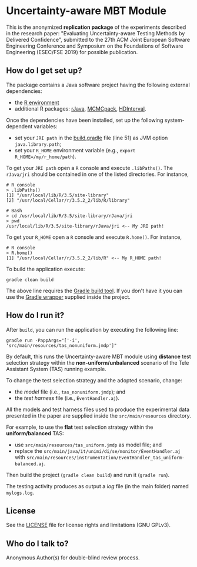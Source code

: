 # Uncertainty-aware MBT Module

This is the anonymized **replication package** of the experiments described in the research paper:
"Evaluating Uncertainty-aware Testing Methods by Delivered Confidence",
submitted to the 27th ACM Joint European Software Engineering Conference and Symposium on the Foundations of Software Engineering (ESEC/FSE 2019) for possible publication.

## How do I get set up?

The package contains a Java software project having the following external dependencies:
* the [R environment](https://www.r-project.org/)
* additional R packages: [rJava](https://cran.r-project.org/web/packages/rJava/index.html),
[MCMCpack](https://cran.r-project.org/web/packages/MCMCpack/index.html),
[HDInterval](https://cran.r-project.org/web/packages/HDInterval/index.html).

Once the dependencies have been installed, set up the following system-dependent variables:
* set your `JRI path` in the [build.gradle](build.gradle) file (line 51) as JVM option `java.library.path`;
* set your `R_HOME` environment variable (e.g., `export R_HOME=/my/r_home/path`).

To get your `JRI path` open a `R` console and execute `.libPaths()`.
The `rJava/jri` should be contained in one of the listed directories.
For instance,

```
# R console
> .libPaths()
[1] "/usr/local/lib/R/3.5/site-library"        
[2] "/usr/local/Cellar/r/3.5.2_2/lib/R/library"

# Bash
> cd /usr/local/lib/R/3.5/site-library/rJava/jri
> pwd
/usr/local/lib/R/3.5/site-library/rJava/jri <-- My JRI path!
```

To get your `R_HOME` open a `R` console and execute `R.home()`.
For instance,

```
# R console
> R.home()
[1] "/usr/local/Cellar/r/3.5.2_2/lib/R" <-- My R_HOME path!
```


To build the application execute:
```
gradle clean build
```

The above line requires the [Gradle build tool](https://gradle.org/).
If you don't have it you can use the [Gradle wrapper](https://docs.gradle.org/current/userguide/gradle_wrapper.html) supplied inside the project.

## How do I run it?

After `build`, you can run the application by executing the following line:
```
gradle run -PappArgs="['-i', 'src/main/resources/tas_nonuniform.jmdp']"
```

By default, this runs the Uncertainty-aware MBT module using **distance** test selection strategy
within the **non-uniform/unbalanced** scenario of the Tele Assistant System (TAS) running example.

To change the test selection strategy and the adopted scenario,
change:
* the *model* file (i.e., `tas_nonuniform.jmdp`); and
* the *test harness* file (i.e., `EventHandler.aj`).

All the models and test harness files used to produce the experimental data presented in the paper are supplied inside the `src/main/resources` directory.

For example, to use the **flat** test selection strategy within the **uniform/balanced** TAS:
* use `src/main/resources/tas_uniform.jmdp` as model file; and
* replace the `src/main/java/it/unimi/di/se/monitor/EventHandler.aj` with `src/main/resources/instrumentation/EventHandler_tas_uniform-balanced.aj`.

Then build the project (`gradle clean build`) and run it (`gradle run`).

The testing activity produces as output a *log* file (in the main folder) named `mylogs.log`.

## License

See the [LICENSE](LICENSE.txt) file for license rights and limitations (GNU GPLv3).

## Who do I talk to?

Anonymous Author(s) for double-blind review process.
